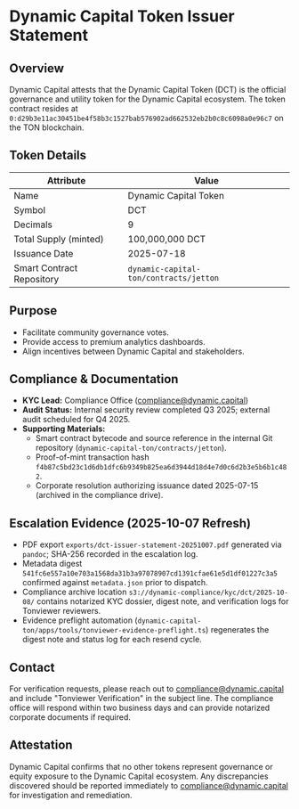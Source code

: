 # Dynamic Capital Token Issuer Statement

## Overview

Dynamic Capital attests that the Dynamic Capital Token (DCT) is the official
governance and utility token for the Dynamic Capital ecosystem. The token
contract resides at
`0:d29b3e11ac30451be4f58b3c1527bab576902ad662532eb2b0c8c6098a0e96c7` on the TON
blockchain.

## Token Details

| Attribute                 | Value                                  |
| ------------------------- | -------------------------------------- |
| Name                      | Dynamic Capital Token                  |
| Symbol                    | DCT                                    |
| Decimals                  | 9                                      |
| Total Supply (minted)     | 100,000,000 DCT                        |
| Issuance Date             | 2025-07-18                             |
| Smart Contract Repository | `dynamic-capital-ton/contracts/jetton` |

## Purpose

- Facilitate community governance votes.
- Provide access to premium analytics dashboards.
- Align incentives between Dynamic Capital and stakeholders.

## Compliance & Documentation

- **KYC Lead:** Compliance Office (compliance@dynamic.capital)
- **Audit Status:** Internal security review completed Q3 2025; external audit
  scheduled for Q4 2025.
- **Supporting Materials:**
  - Smart contract bytecode and source reference in the internal Git repository
    (`dynamic-capital-ton/contracts/jetton`).
  - Proof-of-mint transaction hash
    `f4b87c5bd23c1d6db1dfc6b9349b825ea6d3944d18d4e7d0c6d2b3e5b6b1c482`.
  - Corporate resolution authorizing issuance dated 2025-07-15 (archived in the
    compliance drive).

## Escalation Evidence (2025-10-07 Refresh)

- PDF export `exports/dct-issuer-statement-20251007.pdf` generated via `pandoc`;
  SHA-256 recorded in the escalation log.
- Metadata digest
  `541fc6e557a10e703a1568da31b3a97078907cd1391cfae61e5d1df01227c3a5` confirmed
  against `metadata.json` prior to dispatch.
- Compliance archive location `s3://dynamic-compliance/kyc/dct/2025-10-08/`
  contains notarized KYC dossier, digest note, and verification logs for
  Tonviewer reviewers.
- Evidence preflight automation
  (`dynamic-capital-ton/apps/tools/tonviewer-evidence-preflight.ts`) regenerates
  the digest note and status log for each resend cycle.

## Contact

For verification requests, please reach out to compliance@dynamic.capital and
include "Tonviewer Verification" in the subject line. The compliance office will
respond within two business days and can provide notarized corporate documents
if required.

## Attestation

Dynamic Capital confirms that no other tokens represent governance or equity
exposure to the Dynamic Capital ecosystem. Any discrepancies discovered should
be reported immediately to compliance@dynamic.capital for investigation and
remediation.
